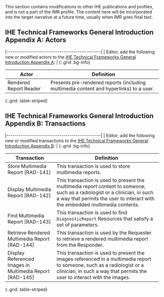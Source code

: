 <div markdown="1" class="stu-note">
This section contains modifications to other IHE publications and profiles, and is not a part of the IMR profile. The content here will be incorporated into the target narrative at a future time, usually when IMR goes final text.
</div>

## IHE Technical Frameworks General Introduction Appendix A: Actors

|------------------------------------------------|
| Editor, add the following new or modified actors to the [IHE Technical Frameworks General Introduction Appendix A](https://profiles.ihe.net/GeneralIntro/ch-A.html): |
{:.grid .bg-info}


| Actor                            | Definition                                                                                                                                                                                                                                                                                |
| -------------------------------- | ----------------------------------------------------------------------------------------------------------------------------------------------------------------------------------------------------------------------------------------------------------------------------------------- |
| Rendered Report Reader | Presents pre-rendered reports (including multimedia content and hyperlinks) to a user. |
{:.grid .table-striped}


## IHE Technical Frameworks General Introduction Appendix B: Transactions

|------------------------------------------------|
| Editor, add the following new or modified transactions to the [IHE Technical Frameworks General Introduction Appendix B](https://profiles.ihe.net/GeneralIntro/ch-B.html): |
{:.grid .bg-info}


| Transaction                              | Definition                                                                                                                                                                                                                                                                                                                           |
| ---------------------------------------- | ------------------------------------------------------------------------------------------------------------------------------------------------------------------------------------------------------------------------------------------------------------------------------------------------------------------------------------ |
| Store Multimedia Report \[RAD-141\] | This transaction is used to store multimedia reports. |
| Display Multimedia Report \[RAD-142\] | This transaction is used to present the multimedia report content to someone, such as a radiologist or a clinician, in such a way that permits the user to interact with the embedded multimedia contents. |
| Find Multimedia Report \[RAD-143\] | This transaction is used to find `DiagnosticReport` Resources that satisfy a set of parameters. |
| Retrieve Rendered Multimedia Report \[RAD-144\] | This transaction is used by the Requester to retrieve a rendered multimedia report from the Responder. |
| Display Referenced Images in Multimedia Report \[RAD-145\] | This transaction is used to present the images referenced in a multimedia report to someone, such as a radiologist or a clinician, in such a way that permits the user to interact with the images. |
{:.grid .table-striped}